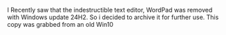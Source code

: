I Recently saw that the indestructible text editor, WordPad was removed with Windows update 24H2. So i decided to archive it for further use. This copy was grabbed from an old Win10 
